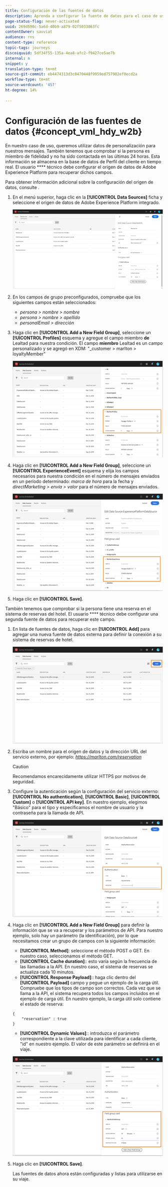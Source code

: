 ```yaml
---
title: Configuración de las fuentes de datos
description: Aprenda a configurar la fuente de datos para el caso de uso avanzado del viaje
page-status-flag: never-activated
uuid: 269d590c-5a6d-40b9-a879-02f5033863fc
contentOwner: sauviat
audience: rns
content-type: reference
topic-tags: journeys
discoiquuid: 5df34f55-135a-4ea8-afc2-f9427ce5ae7b
internal: n
snippet: y
translation-type: tm+mt
source-git-commit: eb4474313d3c0470448f9959ed757902ef0ecd2a
workflow-type: tm+mt
source-wordcount: '457'
ht-degree: 14%

---
```



# Configuración de las fuentes de datos {#concept_vml_hdy_w2b}

En nuestro caso de uso, queremos utilizar datos de personalización para nuestros mensajes. También tenemos que comprobar si la persona es miembro de fidelidad y no ha sido contactada en las últimas 24 horas. Esta información se almacena en la base de datos de Perfil del cliente en tiempo real. El usuario **** técnico debe configurar el origen de datos de Adobe Experience Platform para recuperar dichos campos.

Para obtener información adicional sobre la configuración del origen de datos, consulte [](../datasource/about-data-sources.md).

1. En el menú superior, haga clic en la **[!UICONTROL Data Sources]** ficha y seleccione el origen de datos de Adobe Experience Platform integrado.

   ![](../assets/journey23.png)

1. En los campos de grupo preconfigurados, compruebe que los siguientes campos están seleccionados:

   * _persona > nombre > nombre_
   * _persona > nombre > apellido_
   * _personalEmail > dirección_

1. Haga clic en **[!UICONTROL Add a New Field Group]**, seleccione un **[!UICONTROL Profiles]** esquema y agregue el campo miembro **de** Lealtad para nuestra condición. El campo **miembro** Lealtad es un campo personalizado y se agregó en XDM: &quot;_customer > marlton > loyaltyMember&quot;

   ![](../assets/journeyuc2_6.png)

1. Haga clic en **[!UICONTROL Add a New Field Group]**, seleccione un **[!UICONTROL ExperienceEvent]** esquema y elija los campos necesarios para nuestra condición en el número de mensajes enviados en un período determinado: _marca de hora_ para la fecha y _directMarketing > envía > valor_ para el número de mensajes enviados.

   ![](../assets/journeyuc2_7.png)

1. Haga clic en **[!UICONTROL Save]**.

También tenemos que comprobar si la persona tiene una reserva en el sistema de reservas del hotel. El usuario **** técnico debe configurar una segunda fuente de datos para recuperar este campo.

1. En lista de fuentes de datos, haga clic en **[!UICONTROL Add]** para agregar una nueva fuente de datos externa para definir la conexión a su sistema de reservas de hotel.

   ![](../assets/journeyuc2_9.png)

1. Escriba un nombre para el origen de datos y la dirección URL del servicio externo, por ejemplo: _https://marlton.com/reservation_

   >[!CAUTION]
   >
   >Recomendamos encarecidamente utilizar HTTPS por motivos de seguridad.

1. Configure la autenticación según la configuración del servicio externo: **[!UICONTROL No authentication]**, **[!UICONTROL Basic]**, **[!UICONTROL Custom]** o **[!UICONTROL API key]**. En nuestro ejemplo, elegimos &quot;Básico&quot; para el tipo y especificamos el nombre de usuario y la contraseña para la llamada de API.

   ![](../assets/journeyuc2_10.png)

1. Haga clic en **[!UICONTROL Add a New Field Group]** para definir la información que se va a recuperar y los parámetros de API. Para nuestro ejemplo, solo hay un parámetro (la identificación), por lo que necesitamos crear un grupo de campos con la siguiente información:

   * **[!UICONTROL Method]**: seleccione el método POST o GET. En nuestro caso, seleccionamos el método GET.
   * **[!UICONTROL Cache duration]**:: esto varía según la frecuencia de las llamadas a la API. En nuestro caso, el sistema de reservas se actualiza cada 10 minutos.
   * **[!UICONTROL Response Payload]**:: haga clic dentro del **[!UICONTROL Payload]** campo y pegue un ejemplo de la carga útil. Compruebe que los tipos de campo son correctos. Cada vez que se llama a la API, el sistema recupera todos los campos incluidos en el ejemplo de carga útil. En nuestro ejemplo, la carga útil solo contiene el estado de reserva:

   ```
   {
       "reservation" : true
   }
   ```

   * **[!UICONTROL Dynamic Values]**:: introduzca el parámetro correspondiente a la clave utilizada para identificar a cada cliente, &quot;id&quot; en nuestro ejemplo. El valor de este parámetro se definirá en el viaje.

   ![](../assets/journeyuc2_11.png)

1. Haga clic en **[!UICONTROL Save]**.

   Las fuentes de datos ahora están configuradas y listas para utilizarse en su viaje.
